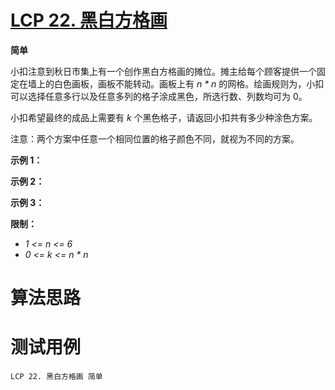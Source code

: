 # [LCP 22. 黑白方格画][cnTitle]

**简单**

小扣注意到秋日市集上有一个创作黑白方格画的摊位。摊主给每个顾客提供一个固定在墙上的白色画板，画板不能转动。画板上有  *n * n*  的网格。绘画规则为，小扣可以选择任意多行以及任意多列的格子涂成黑色，所选行数、列数均可为 0。


小扣希望最终的成品上需要有  *k*  个黑色格子，请返回小扣共有多少种涂色方案。


注意：两个方案中任意一个相同位置的格子颜色不同，就视为不同的方案。


**示例 1：** 




**示例 2：** 




**示例 3：** 




**限制：** 


-  *1 <= n <= 6*  
-  *0 <= k <= n * n* 




# 算法思路

# 测试用例
```
LCP 22. 黑白方格画 简单
```

[cnTitle]: https://leetcode-cn.com/problems/ccw6C7/
